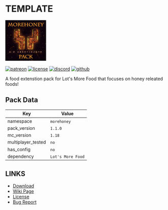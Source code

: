 # TEMPLATE
![alt](pack.png)

[![patreon](https://img.shields.io/endpoint?url=https%3A%2F%2Fraw.githubusercontent.com%2Flegopitstop%2Fwebsite-files%2Fmain%2Fshields.io%2Fpatreon.json)](https://www.patreon.com/Legopitstop "Go to patreon")
[![license](https://img.shields.io/endpoint?url=https%3A%2F%2Fraw.githubusercontent.com%2Flegopitstop%2Fwebsite-files%2Fmain%2Fshields.io%2Flicense.json)](https://legopitstop.weebly.com/legopitstops-common-license-v2.html "Go to legopitstop.weebly.com")
[![discord](https://img.shields.io/discord/479902284810027008)](https://legopitstop.weebly.com/discord.html "Go to legopitstop.weebly.com")
[![github](https://img.shields.io/github/issues-raw/legopitstop/Datapacks)](https://github.com/legopitstop/Datapacks/issues "Go to Github")

A food extenstion pack for Lot's More Food that focuses on honey releated foods!
## Pack Data

| Key                | Value             |
|--------------------|-------------------|
| namespace          | `morehoney`       |
| pack_version       | `1.1.0 `          |
| mc_version         | `1.18`            |
| multiplayer_tested | `no`              |
| has_config         | `no`              |
| dependency         | `Lot's More Food` |

## LINKS
- [Download](DOWNLOAD)
- [Wiki Page](https://github.com/legopitstop/Datapacks/wiki/morehoney)
- [License](https://legopitstop.weebly.com/license.html)
- [Bug Report](https://github.com/legopitstop/Datapacks/issues)